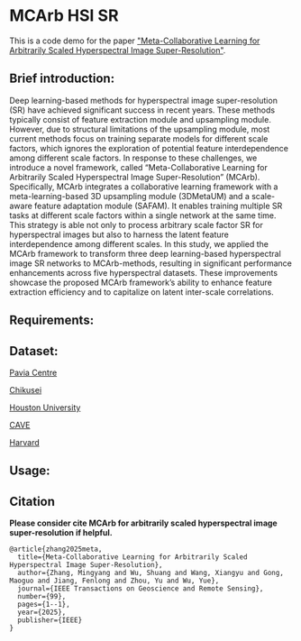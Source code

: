MCArb HSI SR
====  
This is a code demo for the paper ["Meta-Collaborative Learning for Arbitrarily Scaled Hyperspectral Image Super-Resolution"](https://ieeexplore.ieee.org/document/10902151). 

Brief introduction:
-------  
Deep learning-based methods for hyperspectral image super-resolution (SR) have achieved significant success in recent years. These methods typically consist of feature extraction module and upsampling module. However, due to structural limitations of the upsampling module, most current methods focus on training separate models for different scale factors, which ignores the exploration of potential feature interdependence among different scale factors. In response to these challenges, we introduce a novel framework, called “Meta-Collaborative Learning for Arbitrarily Scaled Hyperspectral Image Super-Resolution” (MCArb). Specifically, MCArb integrates a collaborative learning framework with a meta-learning-based 3D upsampling module (3DMetaUM) and a scale-aware feature adaptation module (SAFAM). It enables training multiple SR tasks at different scale factors within a single network at the same time. This strategy is able not only to process arbitrary scale factor SR for hyperspectral images but also to harness the latent feature interdependence among different scales. In this study, we applied the MCArb framework to transform three deep learning-based hyperspectral image SR networks to MCArb-methods, resulting in significant performance enhancements across five hyperspectral datasets. These improvements showcase the proposed MCArb framework’s ability to enhance feature extraction efficiency and to capitalize on latent inter-scale correlations. 

Requirements:
-------  

Dataset:
-------  
[Pavia Centre](https://www.ehu.eus/ccwintco/index.php/Hyperspectral_Remote_Sensing_Scenes#Pavia_Centre_scene)

[Chikusei](https://hyperspectral.ee.uh.edu/?page_id=1075)

[Houston University](https://hyperspectral.ee.uh.edu/?page_id=1075)

[CAVE](https://cave.cs.columbia.edu/projects/categories/project?cid=Computational+Imaging&pid=Generalized+Assorted+Pixel+Camera)

[Harvard](https://vision.seas.harvard.edu/hyperspec/)

Usage:
-------  

Citation 
-------  

**Please consider cite MCArb for arbitrarily scaled hyperspectral image super-resolution if helpful.**

```
@article{zhang2025meta,
  title={Meta-Collaborative Learning for Arbitrarily Scaled Hyperspectral Image Super-Resolution},
  author={Zhang, Mingyang and Wu, Shuang and Wang, Xiangyu and Gong, Maoguo and Jiang, Fenlong and Zhou, Yu and Wu, Yue},
  journal={IEEE Transactions on Geoscience and Remote Sensing},
  number={99},
  pages={1--1},
  year={2025},
  publisher={IEEE}
}
```

